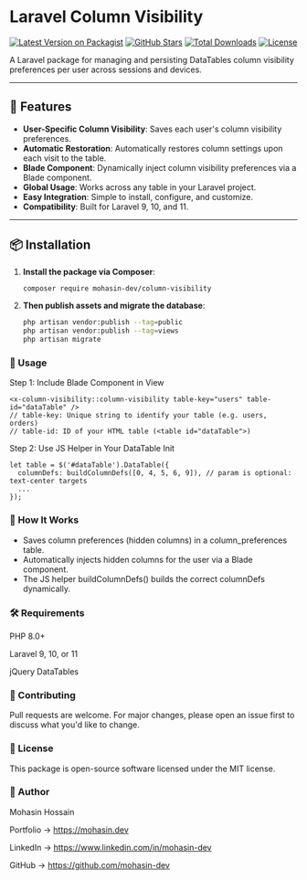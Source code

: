 # Laravel Column Visibility

[![Latest Version on Packagist](https://img.shields.io/packagist/v/mohasin-dev/column-visibility.svg?style=flat-square)](https://packagist.org/packages/mohasin-dev/column-visibility)
[![GitHub Stars](https://img.shields.io/github/stars/mohasin-dev/column-visibility?style=flat-square)](https://github.com/mohasin-dev/column-visibility/stargazers)
[![Total Downloads](https://img.shields.io/packagist/dt/mohasin-dev/column-visibility.svg?style=flat-square)](https://packagist.org/packages/mohasin-dev/column-visibility)
[![License](https://img.shields.io/github/license/mohasin-dev/column-visibility?style=flat-square)](LICENSE)

A Laravel package for managing and persisting DataTables column visibility preferences per user across sessions and devices.

---

## 🚀 Features

- **User-Specific Column Visibility**: Saves each user's column visibility preferences.
- **Automatic Restoration**: Automatically restores column settings upon each visit to the table.
- **Blade Component**: Dynamically inject column visibility preferences via a Blade component.
- **Global Usage**: Works across any table in your Laravel project.
- **Easy Integration**: Simple to install, configure, and customize.
- **Compatibility**: Built for Laravel 9, 10, and 11.

---

## 📦 Installation

1. **Install the package via Composer**:

   ```bash
   composer require mohasin-dev/column-visibility

2. **Then publish assets and migrate the database**:
    
    ```bash
    php artisan vendor:publish --tag=public
    php artisan vendor:publish --tag=views
    php artisan migrate

### 🧩 Usage

Step 1: Include Blade Component in View

    <x-column-visibility::column-visibility table-key="users" table-id="dataTable" /> 
    // table-key: Unique string to identify your table (e.g. users, orders)
    // table-id: ID of your HTML table (<table id="dataTable">)
  
Step 2: Use JS Helper in Your DataTable Init

    let table = $('#dataTable').DataTable({
      columnDefs: buildColumnDefs([0, 4, 5, 6, 9]), // param is optional: text-center targets
      ...
    });

### 🧠 How It Works

- Saves column preferences (hidden columns) in a column_preferences table.
- Automatically injects hidden columns for the user via a Blade component.
- The JS helper buildColumnDefs() builds the correct columnDefs dynamically.

### 🛠️ Requirements

PHP 8.0+

Laravel 9, 10, or 11

jQuery DataTables

### 🤝 Contributing

Pull requests are welcome. For major changes, please open an issue first to discuss what you'd like to change.

### 📝 License

This package is open-source software licensed under the MIT license.

### 🙌 Author

Mohasin Hossain

Portfolio → https://mohasin.dev

LinkedIn → https://www.linkedin.com/in/mohasin-dev

GitHub → https://github.com/mohasin-dev
